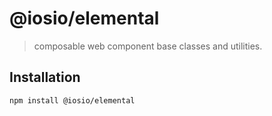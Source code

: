 # @iosio/elemental

> composable web component base classes and utilities.


## Installation
```sh 
npm install @iosio/elemental
```


